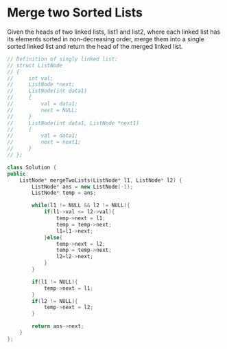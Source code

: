 # Merge two Sorted Lists

Given the heads of two linked lists, list1 and list2, where each linked list has its elements sorted in non-decreasing order, merge them into a single sorted linked list and return the head of the merged linked list.

```cpp
// Definition of singly linked list:
// struct ListNode
// {
//     int val;
//     ListNode *next;
//     ListNode(int data1)
//     {
//         val = data1;
//         next = NULL;
//     }
//     ListNode(int data1, ListNode *next1)
//     {
//         val = data1;
//         next = next1;
//     }
// };

class Solution {
public:
    ListNode* mergeTwoLists(ListNode* l1, ListNode* l2) {
        ListNode* ans = new ListNode(-1);
        ListNode* temp = ans;

        while(l1 != NULL && l2 != NULL){
            if(l1->val <= l2->val){
                temp->next = l1;
                temp = temp->next;
                l1=l1->next;
            }else{
                temp->next = l2;
                temp = temp->next;
                l2=l2->next;
            }
        }

        if(l1 != NULL){
            temp->next = l1;
        }
        if(l2 != NULL){
            temp->next = l2;
        }

        return ans->next;
    }
};
```
